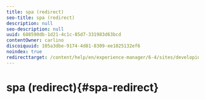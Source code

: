 ```yaml
---
title: spa (redirect)
seo-title: spa (redirect)
description: null
seo-description: null
uuid: 688590db-1d21-4c1c-85d7-331983d63bcd
contentOwner: carlino
discoiquuid: 105a3dbe-9174-4d81-8309-ee1025132ef6
noindex: true
redirecttarget: /content/help/en/experience-manager/6-4/sites/developing/using/reference-materials
---
```


# spa (redirect){#spa-redirect}

